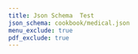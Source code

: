 ```yaml
---
title: Json Schema  Test
json_schema: cookbook/medical.json
menu_exclude: true
pdf_exclude: true
---
```

